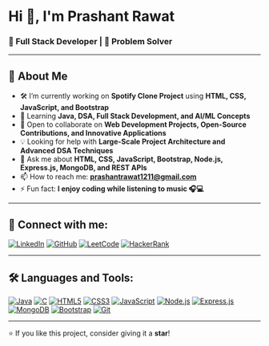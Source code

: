 # Hi 👋, I'm Prashant Rawat  

### 🚀 Full Stack Developer | 🧠 Problem Solver  

---

## 🌟 About Me

- 🛠️ I’m currently working on **Spotify Clone Project** using **HTML, CSS, JavaScript, and Bootstrap**  
- 🌱 Learning **Java, DSA, Full Stack Development, and AI/ML Concepts**  
- 🤝 Open to collaborate on **Web Development Projects, Open-Source Contributions, and Innovative Applications**  
- 💡 Looking for help with **Large-Scale Project Architecture and Advanced DSA Techniques**  
- 💬 Ask me about **HTML, CSS, JavaScript, Bootstrap, Node.js, Express.js, MongoDB, and REST APIs**  
- 📫 How to reach me: **[prashantrawat1211@gmail.com](mailto:yourmail@gmail.com)**  
- ⚡ Fun fact: **I enjoy coding while listening to music 🎧💻**


---

## 🤝 Connect with me:

[![LinkedIn](https://img.shields.io/badge/LinkedIn-0A66C2?logo=linkedin&logoColor=white)](https://www.linkedin.com/in/prashant-rawat-3a2579318/) 
[![GitHub](https://img.shields.io/badge/GitHub-181717?logo=github&logoColor=white)](https://github.com/PRASHANT98178/) 
[![LeetCode](https://img.shields.io/badge/LeetCode-FFA116?logo=leetcode&logoColor=white)](https://leetcode.com/u/Prashant121102/) 
[![HackerRank](https://img.shields.io/badge/HackerRank-00EA64?logo=hackerrank&logoColor=white)](https://www.hackerrank.com)

---

## 🛠️ Languages and Tools:

[![Java](https://img.shields.io/badge/Java-ED8B00?logo=openjdk&logoColor=white)](https://www.java.com/) 
[![C](https://img.shields.io/badge/C-00599C?logo=c&logoColor=white)](https://en.wikipedia.org/wiki/C_(programming_language)) 
[![HTML5](https://img.shields.io/badge/HTML5-E34F26?logo=html5&logoColor=white)](https://developer.mozilla.org/docs/Web/HTML) 
[![CSS3](https://img.shields.io/badge/CSS3-1572B6?logo=css3&logoColor=white)](https://developer.mozilla.org/docs/Web/CSS) 
[![JavaScript](https://img.shields.io/badge/JavaScript-F7DF1E?logo=javascript&logoColor=black)](https://developer.mozilla.org/docs/Web/JavaScript) 
[![Node.js](https://img.shields.io/badge/Node.js-339933?logo=node.js&logoColor=white)](https://nodejs.org/) 
[![Express.js](https://img.shields.io/badge/Express.js-000000?logo=express&logoColor=white)](https://expressjs.com/) 
[![MongoDB](https://img.shields.io/badge/MongoDB-47A248?logo=mongodb&logoColor=white)](https://www.mongodb.com/) 
[![Bootstrap](https://img.shields.io/badge/Bootstrap-7952B3?logo=bootstrap&logoColor=white)](https://getbootstrap.com/) 
[![Git](https://img.shields.io/badge/Git-F05032?logo=git&logoColor=white)](https://git-scm.com/) 

 

---

⭐ If you like this project, consider giving it a **star**!

